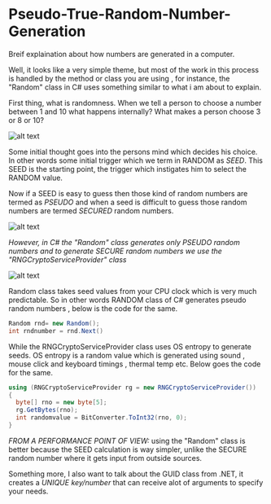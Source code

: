 # Pseudo-True-Random-Number-Generation
Breif explaination about how numbers are generated in a computer.

Well, it looks like a very simple theme, but most of the work in this process is handled by the method or class you are using , for instance, the "Random" class in C# uses something similar to what i am about to explain.

First thing, what is randomness. When we tell a person to choose a number between 1 and 10 what happens internally? What makes a person choose 3 or 8 or 10?

![alt text](https://i.stack.imgur.com/nsoQL.png)

Some initial thought goes into the persons mind which decides his choice. In other words some initial trigger which we term in RANDOM as *SEED*. This SEED is the starting point, the trigger which instigates him to select the RANDOM value.

Now if a SEED is easy to guess then those kind of random numbers are termed as *PSEUDO* and when a seed is difficult to guess those random numbers are termed *SECURED* random numbers. 

![alt text](https://i.stack.imgur.com/vQ9y5.png)

*However, in C# the "Random" class generates only PSEUDO random numbers and to generate SECURE random numbers we use the "RNGCryptoServiceProvider" class*

![alt text](https://i.stack.imgur.com/JJ93T.png)

Random class takes seed values from your CPU clock which is very much predictable. So in other words RANDOM class of C# generates pseudo random numbers , below is the code for the same.
```C#
Random rnd= new Random();
int rndnumber = rnd.Next()
```
While the RNGCryptoServiceProvider class uses OS entropy to generate seeds. OS entropy is a random value which is generated using sound , mouse click and keyboard timings , thermal temp etc. Below goes the code for the same.
```C#
using (RNGCryptoServiceProvider rg = new RNGCryptoServiceProvider()) 
{ 
  byte[] rno = new byte[5];    
  rg.GetBytes(rno);    
  int randomvalue = BitConverter.ToInt32(rno, 0); 
}
```

*FROM A PERFORMANCE POINT OF VIEW:* using the "Random" class is better because the SEED calculation is way simpler, unlike the SECURE random number where it gets input from outside sources.

Something more, I also want to talk about the GUID class from .NET, it creates a *UNIQUE key/number* that can receive alot of arguments to specify your needs.
